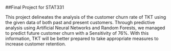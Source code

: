 ##Final Project for STAT331

This project delineates the analysis of the customer churn rate of TKT using the given data of both past and present customers. Through predictive analysis using Artificial Neural Networks and Random Forests, we managed to predict future customer churn with a Sensitivity of 76%. With this information, TKT will be better prepared to take appropriate measures to increase customer retention.
